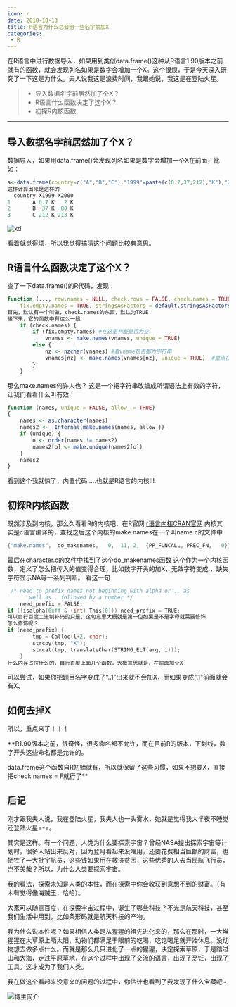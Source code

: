 ```yaml
---
icon: r
date: 2018-10-13
title: R语言为什么总会给一些名字前加X
categories:
 - R
---
```


在R语言中进行数据导入，如果用到类似data.frame()这种从R语言1.90版本之前就有的函数，就会发现列名如果是数字会增加一个X。这个很烦，于是今天深入研究了一下这是为什么。夫人说我这是浪费时间，我跟她说，我这是在登陆火星。
>* 导入数据名字前居然加了个X？
>* R语言什么函数决定了这个X？
>* 初探R内核函数

***

## 导入数据名字前居然加了个X？

数据导入，如果用data.frame()会发现列名如果是数字会增加一个X在前面，比如：
```r
a<-data.frame(country=c("A","B","C"),"1999"=paste(c(0.7,37,212),"K"),"2000"=paste(c(2,80,213),"K"))
这样计算出来是这样的
  country X1999 X2000
1       A 0.7 K   2 K
2       B  37 K  80 K
3       C 212 K 213 K
```

![kd](https://pic.atlasbioinfo.com/KD.jpg)

看着就觉得烦，所以我觉得搞清这个问题比较有意思。

## R语言什么函数决定了这个X？

查了一下data.frame()的R代码，发现：
```r
function (..., row.names = NULL, check.rows = FALSE, check.names = TRUE, 
    fix.empty.names = TRUE, stringsAsFactors = default.stringsAsFactors())
首先，默认有一个叫做，check.names的东西，默认为TRUE
接下来，它的函数中有这么一段
    if (check.names) {
        if (fix.empty.names) #在这里判断是否为空
            vnames <- make.names(vnames, unique = TRUE)
        else {
            nz <- nzchar(vnames) #看vname是否都为字符串
            vnames[nz] <- make.names(vnames[nz], unique = TRUE)  #重点在这里
        }
    }
```
那么make.names何许人也？
这是一个把字符串改编成所谓语法上有效的字符，让我们看看什么叫有效：
```r
function (names, unique = FALSE, allow_ = TRUE) 
{
    names <- as.character(names)
    names2 <- .Internal(make.names(names, allow_))
    if (unique) {
        o <- order(names != names2)
        names2[o] <- make.unique(names2[o])
    }
    names2
}
```
看到这个我就惊了，内置代码.....也就是R语言的内核!!!

## 初探R内核函数

既然涉及到内核，那么久看看R的内核吧，在R官网
[r语言内核CRAN官网](https://cran.r-project.org/doc/manuals/r-release/R-ints.html)
内核其实是c语言编译的，查找之后这个内核的make.names在一个叫name.c的文件中
```c
{"make.names",	do_makenames,	0,	11,	2,	{PP_FUNCALL, PREC_FN,	0}}
```
最后在character.c的文件中找到了这个do_makenames函数
这个作为一个内核函数，定义了怎么把传入的值变得合理，比如数字开头的加X，无效字符变成.，缺失字符显示NA等一系列判断。
看这一句
```c
 /* need to prefix names not beginning with alpha or ., as
	   well as . followed by a number */
	need_prefix = FALSE;
if (!isalpha(0xff & (int) This[0])) need_prefix = TRUE;
可以自行百度二进制补码的只是，这句意思大概就是第一位如果是不是字母就需要修饰
怎么修饰呢？
if (need_prefix) {
	    tmp = Calloc(l+2, char);
	    strcpy(tmp, "X");
	    strcat(tmp, translateChar(STRING_ELT(arg, i)));
	} 
什么内存占位什么的，自行百度上面几个函数，大概意思就是，在前面加个X
```
可以尝试，如果你把题目名字变成了“..1”出来就不会加X，而如果变成".1"前面就会有X、

## 如何去掉X

所以，重点来了！！！

**R1.90版本之前，很奇怪，很多命名都不允许，而在目前R的版本，下划线，数字开头这些命名都是允许的。

data.frame这个函数自R初始就有，所以就保留了这些习惯，如果不想要X，直接把check.names = F就行了**

## 后记

刚才跟我夫人说，我在登陆火星，我夫人也一头雾水，她就是觉得我大半夜不睡觉还登陆火星=-=。

其实是这样。有一个问题，人类为什么要探索宇宙？曾经NASA提出探索宇宙等计划时，很多人站出来反对，因为登月看起来没啥用，还要花费相当巨额的财富，也牺牲了一大批宇航员，这些钱如果用在救济贫困，这些优秀的人去当民航飞行员，岂不美哉？所以，为什么人类要探索宇宙。

我的看法，探索未知是人类的本性，而在探索中你会收获到意想不到的财富。（有木有觉得像海贼王，哈哈）。

大家可以随意百度，在探索宇宙过程中，诞生了哪些科技？不光是航天科技，甚至我们生活中用到，比如条形码就是航天科技的产物。

我为什么说本性呢？如果相信人类是从猩猩的祖先进化来的，那么在那时，一大堆猩猩在大草原上晒太阳，动物们都满足于眼前的吃喝，吃饱喝足就开始休息。没动物想去做多点什么。而就是那么几只进化了一点的猩猩，决定探索草原，于是踏过山和大海，走过平原草地，在这个过程中出现了交流的语言，出现了烹饪，出现了工具。这才成为了我们人类。

我在做这个看起来没意义的问题的过程中，你估计也看到了我发现了什么宝藏吧~

![博主简介](https://pic.atlasbioinfo.com/logo.png)